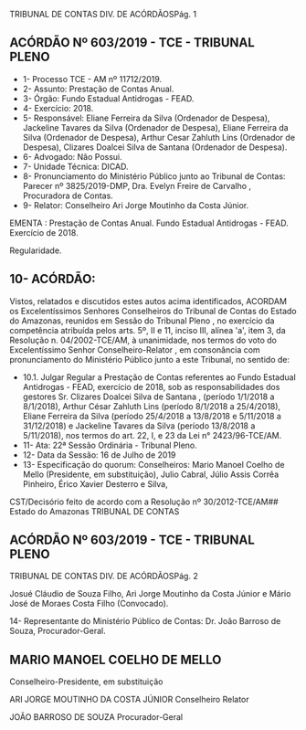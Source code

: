 TRIBUNAL DE CONTAS DIV. DE ACÓRDÃOSPág. 1

## ACÓRDÃO Nº 603/2019 - TCE - TRIBUNAL PLENO

- 1- Processo TCE - AM nº 11712/2019.
- 2- Assunto: Prestação de Contas Anual.
- 3- Órgão: Fundo Estadual Antidrogas - FEAD.
- 4- Exercício: 2018.
- 5- Responsável: Eliane Ferreira da Silva (Ordenador de Despesa), Jackeline Tavares da Silva (Ordenador de Despesa), Eliane Ferreira da Silva (Ordenador de Despesa), Arthur Cesar  Zahluth  Lins  (Ordenador  de  Despesa),  Clizares  Doalcei  Silva  de  Santana (Ordenador de Despesa).
- 6- Advogado: Não Possui.
- 7- Unidade Técnica: DICAD.
- 8- Pronunciamento  do  Ministério  Público  junto  ao  Tribunal  de  Contas: Parecer  nº 3825/2019-DMP, Dra. Evelyn Freire de Carvalho , Procuradora de Contas.
- 9- Relator: Conselheiro Ari Jorge Moutinho da Costa Júnior.

EMENTA : Prestação de Contas Anual. Fundo Estadual Antidrogas - FEAD. Exercício de 2018.

Regularidade.

## 10-  ACÓRDÃO:

Vistos, relatados e discutidos estes autos acima identificados, ACORDAM os Excelentíssimos Senhores Conselheiros do Tribunal de Contas do Estado do Amazonas, reunidos em Sessão do Tribunal Pleno , no exercício da competência atribuída pelos arts. 5º, II e 11, inciso III, alínea 'a', item 3, da Resolução n. 04/2002-TCE/AM, à unanimidade, nos termos do voto do Excelentíssimo Senhor Conselheiro-Relator , em consonância com pronunciamento do Ministério Público junto a este Tribunal, no sentido de:

- 10.1. Julgar Regular a Prestação de Contas referentes ao Fundo Estadual Antidrogas - FEAD, exercício de 2018, sob as responsabilidades dos gestores Sr. Clizares Doalcei Silva de Santana , (período 1/1/2018 a 8/1/2018), Arthur César Zahluth Lins (período 8/1/2018 a 25/4/2018), Eliane Ferreira da Silva (período 25/4/2018 a 13/8/2018 e 5/11/2018 a  31/12/2018)  e Jackeline  Tavares  da  Silva (período  13/8/2018  a 5/11/2018), nos termos do art. 22, I, e 23 da Lei n° 2423/96-TCE/AM.
- 11-  Ata: 22ª Sessão Ordinária - Tribunal Pleno.
- 12-  Data da Sessão: 16 de Julho de 2019
- 13-  Especificação do quorum: Conselheiros: Mario Manoel Coelho de Mello (Presidente, em substituição), Julio Cabral, Júlio Assis Corrêa Pinheiro, Érico Xavier Desterro e Silva,

CST/Decisório feito de acordo com a Resolução nº 30/2012-TCE/AM## Estado do Amazonas TRIBUNAL DE CONTAS

## ACÓRDÃO Nº 603/2019 - TCE - TRIBUNAL PLENO

TRIBUNAL DE CONTAS DIV. DE ACÓRDÃOSPág. 2

Josué Cláudio de Souza Filho, Ari Jorge Moutinho da Costa Júnior e Mário José de Moraes Costa Filho (Convocado).

14-  Representante  do  Ministério  Público  de  Contas: Dr. João  Barroso  de  Souza, Procurador-Geral.

## MARIO MANOEL COELHO DE MELLO

Conselheiro-Presidente, em substituição

ARI JORGE MOUTINHO DA COSTA JÚNIOR Conselheiro Relator

JOÃO BARROSO DE SOUZA Procurador-Geral